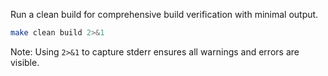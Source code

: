Run a clean build for comprehensive build verification with minimal output.

```bash
make clean build 2>&1
```

Note: Using `2>&1` to capture stderr ensures all warnings and errors are visible.